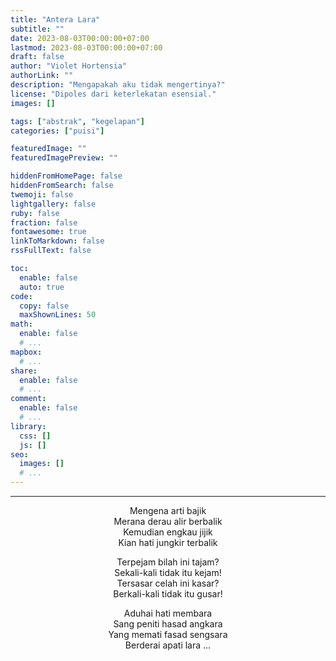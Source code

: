 ```yaml
---
title: "Antera Lara"
subtitle: ""
date: 2023-08-03T00:00:00+07:00
lastmod: 2023-08-03T00:00:00+07:00
draft: false
author: "Violet Hortensia"
authorLink: ""
description: "Mengapakah aku tidak mengertinya?"
license: "Dipoles dari keterlekatan esensial."
images: []

tags: ["abstrak", "kegelapan"]
categories: ["puisi"]

featuredImage: ""
featuredImagePreview: ""

hiddenFromHomePage: false
hiddenFromSearch: false
twemoji: false
lightgallery: false
ruby: false
fraction: false
fontawesome: true
linkToMarkdown: false
rssFullText: false

toc:
  enable: false
  auto: true
code:
  copy: false
  maxShownLines: 50
math:
  enable: false
  # ...
mapbox:
  # ...
share:
  enable: false
  # ...
comment:
  enable: false
  # ...
library:
  css: []
  js: []
seo:
  images: []
  # ...
---
```


<!--more-->

---

<div style="text-align:center">

<!-- 3 4 3 4 -->

Mengena arti bajik  
Merana derau alir berbalik  
Kemudian engkau jijik  
Kian hati jungkir terbalik

<!-- 4 4 4 4 -->

Terpejam bilah ini tajam?  
Sekali-kali tidak itu kejam!  
Tersasar celah ini kasar?  
Berkali-kali tidak itu gusar!

<!-- 3 4 4 4 -->

Aduhai hati membara  
Sang peniti hasad angkara  
Yang memati fasad sengsara  
Berderai apati lara ...

</div>
